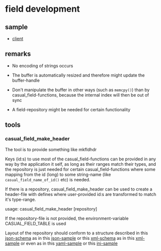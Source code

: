 # field development

## sample

- [client](./../sample/client/source/field.cpp)

## remarks

- No encoding of strings occurs

- The buffer is automatically resized and therefore might update the buffer-handle

- Don't manipulate the buffer in other ways (such as `memcpy()`) than by casual\_field-functions, because the internal index will then be out of sync

- A field-repository might be needed for certain functionality

## tools

### casual\_field\_make\_header

The tool is to provide something like mkfldhdr

Keys (id:s) to use most of the casual\_field-functions can be provided in any way by the application it self, as long as their ranges match their types, and the repository is just needed for certain casual\_field-functions where some mapping from the id (long) to some string-name (like `casual_field_name_of_id()` etc) is needed.

If there is a repository, casual\_field\_make\_header can be used to create a header-file with defines where user-provided id:s are transformed to match it's type-range.

usage: casual\_field\_make\_header [repository]

If the repository-file is not provided, the environment-variable CASUAL\_FIELD\_TABLE is used

Layout of the repository should conform to a structure described in this [json-schema](field.json) as in this [json-sample](./../sample/field.json) or this [xml-schema](field.xml) as in this [xml-sample](./../sample/field.xml) or even as in this [yaml-sample](./../sample/field.yaml) or this [ini-sample](./../sample/field.ini) 

